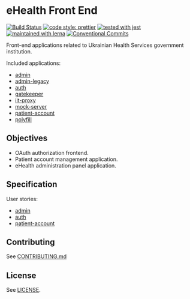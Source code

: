 # eHealth Front End

[![Build Status](https://travis-ci.com/edenlabllc/ehealth.web.svg?branch=master)](https://travis-ci.com/edenlabllc/ehealth.web)
[![code style: prettier](https://img.shields.io/badge/code_style-prettier-ff69b4.svg)](https://github.com/prettier/prettier)
[![tested with jest](https://img.shields.io/badge/tested_with-jest-99424f.svg)](https://github.com/facebook/jest)
[![maintained with lerna](https://img.shields.io/badge/maintained_with-lerna-cc00ff.svg)](https://lernajs.io/)
[![Conventional Commits](https://img.shields.io/badge/Conventional_Commits-1.0.0-yellow.svg)](https://conventionalcommits.org)

Front-end applications related to Ukrainian Health Services government institution.

Included applications:

- [admin](./packages/admin#readme)
- [admin-legacy](./packages/admin-legacy#readme)
- [auth](./packages/auth#readme)
- [gatekeeper](./packages/gatekeeper#readme)
- [iit-proxy](./packages/iit-proxy#readme)
- [mock-server](./packages/mock-server#readme)
- [patient-account](./packages/patient-account#readme)
- [polyfill](./packages/polyfill#readme)

## Objectives

- OAuth authorization frontend.
- Patient account management application.
- eHealth administration panel application.

## Specification

User stories:

- [admin](./packages/admin/e2e/__features__)
- [auth](./packages/auth/e2e/__features__)
- [patient-account](./packages/patient-account/e2e/__features__)

## Contributing

See [CONTRIBUTING.md](CONTRIBUTING.md)

## License

See [LICENSE](LICENSE).
